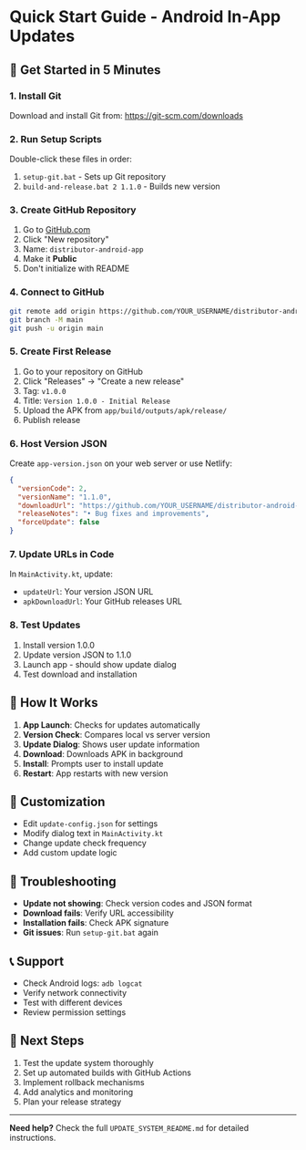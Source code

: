 # Quick Start Guide - Android In-App Updates

## 🚀 Get Started in 5 Minutes

### 1. Install Git
Download and install Git from: https://git-scm.com/downloads

### 2. Run Setup Scripts
Double-click these files in order:
1. `setup-git.bat` - Sets up Git repository
2. `build-and-release.bat 2 1.1.0` - Builds new version

### 3. Create GitHub Repository
1. Go to [GitHub.com](https://github.com)
2. Click "New repository"
3. Name: `distributor-android-app`
4. Make it **Public**
5. Don't initialize with README

### 4. Connect to GitHub
```bash
git remote add origin https://github.com/YOUR_USERNAME/distributor-android-app.git
git branch -M main
git push -u origin main
```

### 5. Create First Release
1. Go to your repository on GitHub
2. Click "Releases" → "Create a new release"
3. Tag: `v1.0.0`
4. Title: `Version 1.0.0 - Initial Release`
5. Upload the APK from `app/build/outputs/apk/release/`
6. Publish release

### 6. Host Version JSON
Create `app-version.json` on your web server or use Netlify:

```json
{
  "versionCode": 2,
  "versionName": "1.1.0",
  "downloadUrl": "https://github.com/YOUR_USERNAME/distributor-android-app/releases/download/v1.1.0/app-release.apk",
  "releaseNotes": "• Bug fixes and improvements",
  "forceUpdate": false
}
```

### 7. Update URLs in Code
In `MainActivity.kt`, update:
- `updateUrl`: Your version JSON URL
- `apkDownloadUrl`: Your GitHub releases URL

### 8. Test Updates
1. Install version 1.0.0
2. Update version JSON to 1.1.0
3. Launch app - should show update dialog
4. Test download and installation

## 📱 How It Works

1. **App Launch**: Checks for updates automatically
2. **Version Check**: Compares local vs server version
3. **Update Dialog**: Shows user update information
4. **Download**: Downloads APK in background
5. **Install**: Prompts user to install update
6. **Restart**: App restarts with new version

## 🔧 Customization

- Edit `update-config.json` for settings
- Modify dialog text in `MainActivity.kt`
- Change update check frequency
- Add custom update logic

## 🚨 Troubleshooting

- **Update not showing**: Check version codes and JSON format
- **Download fails**: Verify URL accessibility
- **Installation fails**: Check APK signature
- **Git issues**: Run `setup-git.bat` again

## 📞 Support

- Check Android logs: `adb logcat`
- Verify network connectivity
- Test with different devices
- Review permission settings

## 🎯 Next Steps

1. Test the update system thoroughly
2. Set up automated builds with GitHub Actions
3. Implement rollback mechanisms
4. Add analytics and monitoring
5. Plan your release strategy

---

**Need help?** Check the full `UPDATE_SYSTEM_README.md` for detailed instructions.
